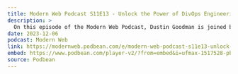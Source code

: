 ```yaml
---
title: Modern Web Podcast S11E13 - Unlock the Power of DivOps Engineering with Ben Ilegbodu and Jonathan Creamer
description: >
  On this episode of the Modern Web Podcast, Dustin Goodman is joined by Ben Ilegbodu and Jonathan Creamer to discuss the role of DivOps engineering. They discuss the “back-end” of front-end development and the complexities of shipping modern front-ends to the web. They discuss the transition from backend engineering to DevOps, explore insights from Jonathan Creamer on managing a fork of Yarn, emphasize the ongoing need for DivOps engineering for innovation, delve into the concept of sublinear scaling, and highlight the importance of documenting decisions to enable scaling businesses.
date: 2023-12-06
podcast: Modern Web
link: https://modernweb.podbean.com/e/modern-web-podcast-s11e13-unlock-the-power-of-divops-engineering-with-ben-ilegbodu-and-jonathan-creamer/
embed: https://www.podbean.com/player-v2/?from=embed&i=ufmax-1517528-pb&square=1&share=1&download=1&fonts=Arial&skin=1&font-color=&rtl=0&logo_link=&btn-skin=7&size=300
source: Podbean
---
```

